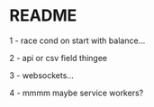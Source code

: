 # README

1 - race cond on start with balance...

2 - api or csv field thingee

3 - websockets...

4 - mmmm maybe service workers?
